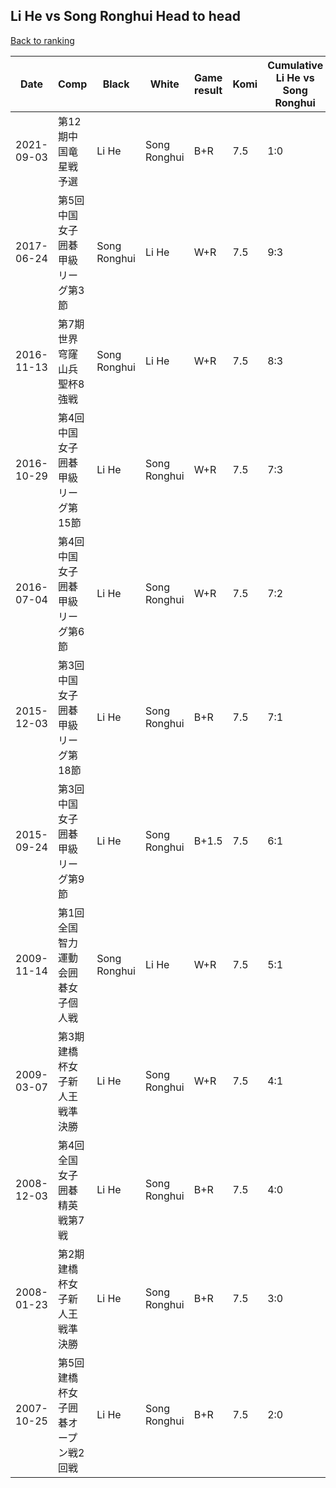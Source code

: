 ## Li He vs Song Ronghui Head to head

[Back to ranking](../../index.md)




| **Date** | **Comp** | **Black** | **White** | **Game result** | **Komi** | **Cumulative Li He vs Song Ronghui** | **Li He streak** | **Song Ronghui streak** | 
| --- | --- | --- | --- | --- | --- | --- | --- | --- |
| 2021-09-03 | 第12期中国竜星戦予選 | Li He | Song Ronghui | B+R | 7.5 | 1:0 | 1 | 0 | 
| 2017-06-24 | 第5回中国女子囲碁甲級リーグ第3節 | Song Ronghui | Li He | W+R | 7.5 | 9:3 | 2 | 0 | 
| 2016-11-13 | 第7期世界穹窿山兵聖杯8強戦 | Song Ronghui | Li He | W+R | 7.5 | 8:3 | 1 | 0 | 
| 2016-10-29 | 第4回中国女子囲碁甲級リーグ第15節 | Li He | Song Ronghui | W+R | 7.5 | 7:3 | 0 | 2 | 
| 2016-07-04 | 第4回中国女子囲碁甲級リーグ第6節 | Li He | Song Ronghui | W+R | 7.5 | 7:2 | 0 | 1 | 
| 2015-12-03 | 第3回中国女子囲碁甲級リーグ第18節 | Li He | Song Ronghui | B+R | 7.5 | 7:1 | 3 | 0 | 
| 2015-09-24 | 第3回中国女子囲碁甲級リーグ第9節 | Li He | Song Ronghui | B+1.5 | 7.5 | 6:1 | 2 | 0 | 
| 2009-11-14 | 第1回全国智力運動会囲碁女子個人戦 | Song Ronghui | Li He | W+R | 7.5 | 5:1 | 1 | 0 | 
| 2009-03-07 | 第3期建橋杯女子新人王戦準決勝 | Li He | Song Ronghui | W+R | 7.5 | 4:1 | 0 | 1 | 
| 2008-12-03 | 第4回全国女子囲碁精英戦第7戦 | Li He | Song Ronghui | B+R | 7.5 | 4:0 | 4 | 0 | 
| 2008-01-23 | 第2期建橋杯女子新人王戦準決勝 | Li He | Song Ronghui | B+R | 7.5 | 3:0 | 3 | 0 | 
| 2007-10-25 | 第5回建橋杯女子囲碁オープン戦2回戦 | Li He | Song Ronghui | B+R | 7.5 | 2:0 | 2 | 0 |




